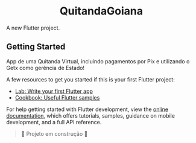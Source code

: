 <h1 align="center">QuitandaGoiana</h1>

A new Flutter project.

## Getting Started

 App de uma Quitanda Virtual, incluindo pagamentos por Pix e utilizando o Getx como gerência de Estado!

A few resources to get you started if this is your first Flutter project:

- [Lab: Write your first Flutter app](https://docs.flutter.dev/get-started/codelab)
- [Cookbook: Useful Flutter samples](https://docs.flutter.dev/cookbook)

For help getting started with Flutter development, view the
[online documentation](https://docs.flutter.dev/), which offers tutorials,
samples, guidance on mobile development, and a full API reference.

> :construction: Projeto em construção :construction:
